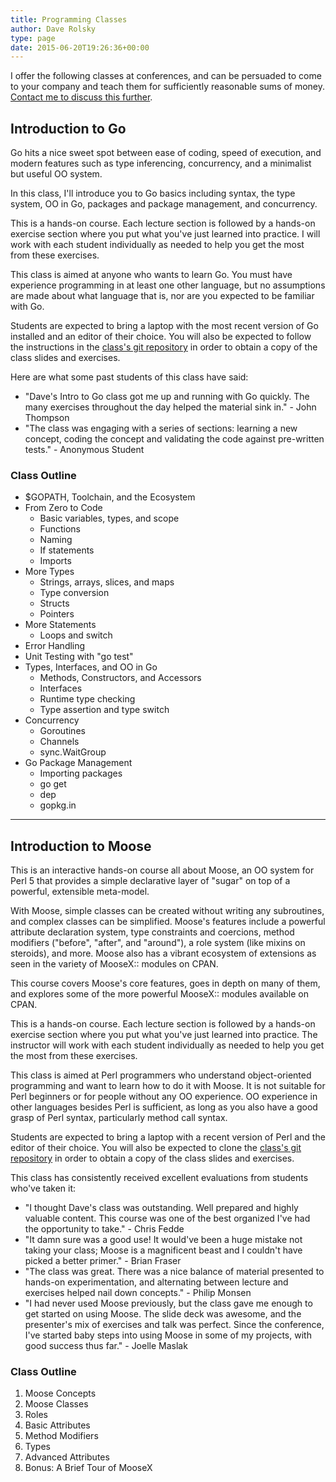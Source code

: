```yaml
---
title: Programming Classes
author: Dave Rolsky
type: page
date: 2015-06-20T19:26:36+00:00
---
```


I offer the following classes at conferences, and can be persuaded to come to your company and teach
them for sufficiently reasonable sums of money. [Contact me to discuss this further][1].

<span id="introduction-to-go"></span>

## Introduction to Go

Go hits a nice sweet spot between ease of coding, speed of execution, and modern features such as
type inferencing, concurrency, and a minimalist but useful OO system.

In this class, I'll introduce you to Go basics including syntax, the type system, OO in Go, packages
and package management, and concurrency.

This is a hands-on course. Each lecture section is followed by a hands-on exercise section where you
put what you've just learned into practice. I will work with each student individually as needed to
help you get the most from these exercises.

This class is aimed at anyone who wants to learn Go. You must have experience programming in at
least one other language, but no assumptions are made about what language that is, nor are you
expected to be familiar with Go.

Students are expected to bring a laptop with the most recent version of Go installed and an editor
of their choice. You will also be expected to follow the instructions in the [class's git
repository][2] in order to obtain a copy of the class slides and exercises.

Here are what some past students of this class have said:

- "Dave's Intro to Go class got me up and running with Go quickly. The many exercises throughout the
  day helped the material sink in." - John Thompson
- "The class was engaging with a series of sections: learning a new concept, coding the concept and
  validating the code against pre-written tests." - Anonymous Student

### Class Outline

- $GOPATH, Toolchain, and the Ecosystem
- From Zero to Code
  - Basic variables, types, and scope
  - Functions
  - Naming
  - If statements
  - Imports
- More Types
  - Strings, arrays, slices, and maps
  - Type conversion
  - Structs
  - Pointers
- More Statements
  - Loops and switch
- Error Handling
- Unit Testing with "go test"
- Types, Interfaces, and OO in Go
  - Methods, Constructors, and Accessors
  - Interfaces
  - Runtime type checking
  - Type assertion and type switch
- Concurrency
  - Goroutines
  - Channels
  - sync.WaitGroup
- Go Package Management
  - Importing packages
  - go get
  - dep
  - gopkg.in

<hr class="wp-block-separator" />

## Introduction to Moose

This is an interactive hands-on course all about Moose, an OO system for Perl 5 that provides a
simple declarative layer of "sugar" on top of a powerful, extensible meta-model.

With Moose, simple classes can be created without writing any subroutines, and complex classes can
be simplified. Moose's features include a powerful attribute declaration system, type constraints
and coercions, method modifiers ("before", "after", and "around"), a role system (like mixins on
steroids), and more. Moose also has a vibrant ecosystem of extensions as seen in the variety of
MooseX:: modules on CPAN.

This course covers Moose's core features, goes in depth on many of them, and explores some of the
more powerful MooseX:: modules available on CPAN.

This is a hands-on course. Each lecture section is followed by a hands-on exercise section where you
put what you've just learned into practice. The instructor will work with each student individually
as needed to help you get the most from these exercises.

This class is aimed at Perl programmers who understand object-oriented programming and want to learn
how to do it with Moose. It is not suitable for Perl beginners or for people without any OO
experience. OO experience in other languages besides Perl is sufficient, as long as you also have a
good grasp of Perl syntax, particularly method call syntax.

Students are expected to bring a laptop with a recent version of Perl and the editor of their
choice. You will also be expected to clone the [class's git repository][3] in order to obtain a copy
of the class slides and exercises.

This class has consistently received excellent evaluations from students who've taken it:

- "I thought Dave's class was outstanding. Well prepared and highly valuable content. This course
  was one of the best organized I've had the opportunity to take." - Chris Fedde
- "It damn sure was a good use! It would've been a huge mistake not taking your class; Moose is a
  magnificent beast and I couldn't have picked a better primer." - Brian Fraser
- "The class was great. There was a nice balance of material presented to hands-on experimentation,
  and alternating between lecture and exercises helped nail down concepts." - Philip Monsen
- "I had never used Moose previously, but the class gave me enough to get started on using Moose.
  The slide deck was awesome, and the presenter's mix of exercises and talk was perfect. Since the
  conference, I've started baby steps into using Moose in some of my projects, with good success
  thus far." - Joelle Maslak

### Class Outline

1. Moose Concepts
2. Moose Classes
3. Roles
4. Basic Attributes
5. Method Modifiers
6. Types
7. Advanced Attributes
8. Bonus: A Brief Tour of MooseX

[1]: mailto:dave@houseabsolute.com
[2]: https://github.com/autarch/intro-to-go-class
[3]: https://github.com/moose/intro-to-moose

